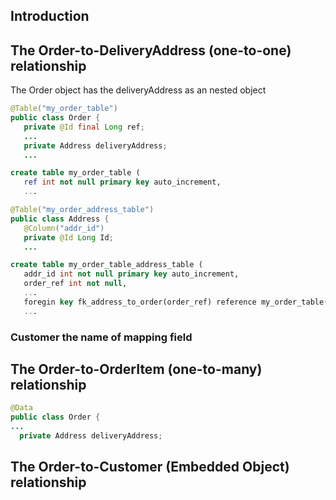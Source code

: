 ## Introduction

## The Order-to-DeliveryAddress (one-to-one) relationship

The Order object has the deliveryAddress as an nested object
```Java
@Table("my_order_table")
public class Order {
   private @Id final Long ref;
   ...
   private Address deliveryAddress;
   ...  
```
```sql
create table my_order_table (
   ref int not null primary key auto_increment,
   ...
```

```Java
@Table("my_order_address_table")
public class Address {
   @Column("addr_id")
   private @Id Long Id;
   ...
```
```sql
create table my_order_table_address_table (
   addr_id int not null primary key auto_increment,
   order_ref int not null,
   ...
   foregin key fk_address_to_order(order_ref) reference my_order_table(ref)
   ...
```

### Customer the name of mapping field

## The Order-to-OrderItem (one-to-many) relationship

```Java
@Data
public class Order {
...
  private Address deliveryAddress;
```

## The Order-to-Customer (Embedded Object) relationship
